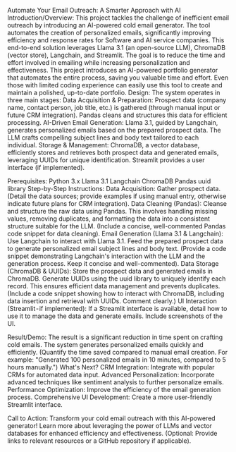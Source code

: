 Automate Your Email Outreach: A Smarter Approach with AI
Introduction/Overview:
This project tackles the challenge of inefficient email outreach by introducing an AI-powered cold email generator. The tool automates the creation of personalized emails, significantly improving efficiency and response rates for Software and AI service companies. This end-to-end solution leverages Llama 3.1 (an open-source LLM), ChromaDB (vector store), Langchain, and Streamlit. The goal is to reduce the time and effort involved in emailing while increasing personalization and effectiveness.
This project introduces an AI-powered portfolio generator that automates the entire process, saving you valuable time and effort. Even those with limited coding experience can easily use this tool to create and maintain a polished, up-to-date portfolio.
Design:
The system operates in three main stages:
Data Acquisition & Preparation: Prospect data (company name, contact person, job title, etc.) is gathered (through manual input or future CRM integration). Pandas cleans and structures this data for efficient processing.
AI-Driven Email Generation: Llama 3.1, guided by Langchain, generates personalized emails based on the prepared prospect data. The LLM crafts compelling subject lines and body text tailored to each individual.
Storage & Management: ChromaDB, a vector database, efficiently stores and retrieves both prospect data and generated emails, leveraging UUIDs for unique identification. Streamlit provides a user interface (if implemented).

Prerequisites:
Python 3.x
Llama 3.1
Langchain
ChromaDB
Pandas
uuid library
Step-by-Step Instructions:
Data Acquisition: Gather prospect data. (Detail the data sources; provide examples if using manual entry, otherwise indicate future plans for CRM integration).
Data Cleaning (Pandas): Cleanse and structure the raw data using Pandas. This involves handling missing values, removing duplicates, and formatting the data into a consistent structure suitable for the LLM. (Include a concise, well-commented Pandas code snippet for data cleaning).
Email Generation (Llama 3.1 & Langchain): Use Langchain to interact with Llama 3.1. Feed the prepared prospect data to generate personalized email subject lines and body text. (Provide a code snippet demonstrating Langchain's interaction with the LLM and the generation process. Keep it concise and well-commented).
Data Storage (ChromaDB & UUIDs): Store the prospect data and generated emails in ChromaDB. Generate UUIDs using the uuid library to uniquely identify each record. This ensures efficient data management and prevents duplicates. (Include a code snippet showing how to interact with ChromaDB, including data insertion and retrieval with UUIDs. Comment clearly.)
UI Interaction (Streamlit - if implemented): If a Streamlit interface is available, detail how to use it to manage the data and generate emails. Include screenshots of the UI.

Result/Demo:
The result is a significant reduction in time spent on crafting cold emails. The system generates personalized emails quickly and efficiently. (Quantify the time saved compared to manual email creation. For example: "Generated 100 personalized emails in 10 minutes, compared to 5 hours manually.")
What's Next?
CRM Integration: Integrate with popular CRMs for automated data input.
Advanced Personalization: Incorporate advanced techniques like sentiment analysis to further personalize emails.
Performance Optimization: Improve the efficiency of the email generation process.
Comprehensive UI Development: Create a more user-friendly Streamlit interface.

Call to Action:
Transform your cold email outreach with this AI-powered generator! Learn more about leveraging the power of LLMs and vector databases for enhanced efficiency and effectiveness. (Optional: Provide links to relevant resources or a GitHub repository if applicable).
